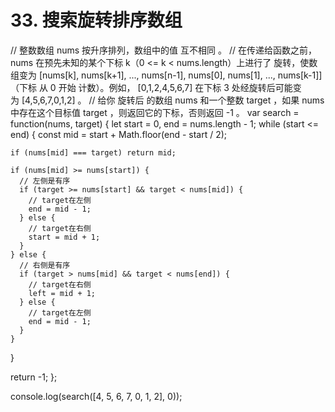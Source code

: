 # 33. 搜索旋转排序数组

// 整数数组 nums 按升序排列，数组中的值 互不相同 。
// 在传递给函数之前，nums 在预先未知的某个下标 k（0 <= k < nums.length）上进行了 旋转，使数组变为 [nums[k], nums[k+1], ..., nums[n-1], nums[0], nums[1], ..., nums[k-1]]（下标 从 0 开始 计数）。例如， [0,1,2,4,5,6,7] 在下标 3 处经旋转后可能变为 [4,5,6,7,0,1,2] 。
// 给你 旋转后 的数组 nums 和一个整数 target ，如果 nums 中存在这个目标值 target ，则返回它的下标，否则返回 -1 。
var search = function(nums, target) {
  let start = 0,
    end = nums.length - 1;
  while (start <= end) {
    const mid = start + Math.floor(end - start / 2);

    if (nums[mid] === target) return mid;

    if (nums[mid] >= nums[start]) {
      // 左侧是有序
      if (target >= nums[start] && target < nums[mid]) {
        // target在左侧
        end = mid - 1;
      } else {
        // target在右侧
        start = mid + 1;
      }
    } else {
      // 右侧是有序
      if (target > nums[mid] && target < nums[end]) {
        // target在右侧
        left = mid + 1;
      } else {
        // target在左侧
        end = mid - 1;
      }
    }
  }

  return -1;
};

console.log(search([4, 5, 6, 7, 0, 1, 2], 0));
